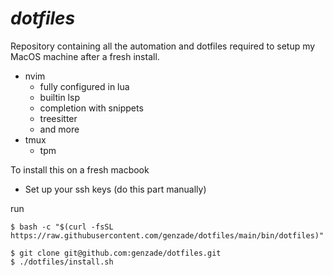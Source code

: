 # _dotfiles_

Repository containing all the automation and dotfiles required to setup my MacOS
machine after a fresh install.

- nvim
  - fully configured in lua
  - builtin lsp
  - completion with snippets
  - treesitter
  - and more
- tmux
  - tpm

To install this on a fresh macbook

- Set up your ssh keys (do this part manually)

run

```shell
$ bash -c "$(curl -fsSL https://raw.githubusercontent.com/genzade/dotfiles/main/bin/dotfiles)"
```

```shell
$ git clone git@github.com:genzade/dotfiles.git
$ ./dotfiles/install.sh
```
